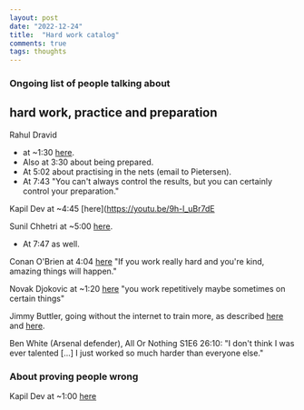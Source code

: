 ```yaml
---
layout: post
date: "2022-12-24"
title:  "Hard work catalog"
comments: true
tags: thoughts
---
```


### Ongoing list of people talking about

## hard work, practice and preparation

Rahul Dravid
- at ~1:30 [here](https://youtu.be/mN1M0zs3YAk?t=90).
- Also at 3:30 about being prepared.
- At 5:02 about practising in the nets (email to Pietersen).
- At 7:43 "You can't always control the results, but you can certainly control your preparation."

Kapil Dev at ~4:45 [here](https://youtu.be/9h-l_uBr7dE

Sunil Chhetri at ~5:00 [here](https://youtu.be/sBj_JQWTqw8?t=300).
- At 7:47 as well.

Conan O'Brien at 4:04 [here](https://youtu.be/AcF1OoWqXBc?t=244) "If you work really hard and you're kind, amazing things will happen."

Novak Djokovic at ~1:20 [here](https://youtu.be/L-HSSU0rvRo?t=79) "you work repetitively maybe sometimes on certain things"

Jimmy Buttler, going without the internet to train more, as described [here](https://www.businessinsider.com/jimmy-butler-went-all-summer-without-cable-and-internet-to-train-more-2014-11) and [here](https://www.nba.com/bulls/features/jimmy-butler-story).

Ben White (Arsenal defender), All Or Nothing S1E6 26:10: "I don't think I was ever talented [...] I just worked so much harder than everyone else."

### About proving people wrong

Kapil Dev at ~1:00 [here](https://youtu.be/9h-l_uBr7dE?t=53)
